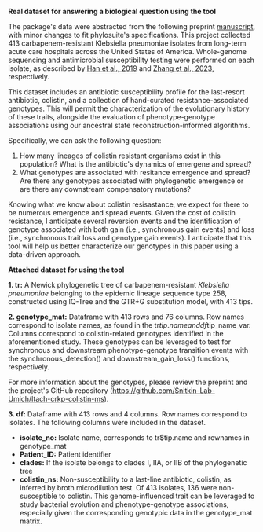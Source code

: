 **Real dataset for answering a biological question using the tool**

The package's data were abstracted from the following preprint [manuscript](https://doi.org/10.1101/2021.06.11.21258758), with minor changes to fit phylosuite's specifications. This project collected 413 carbapenem-resistant Klebsiella pneumoniae isolates from long-term acute care hospitals across the United States of America. Whole-genome sequencing and antimicrobial susceptibility testing were performed on each isolate, as described by [Han et al., 2019](https://doi.org/10.1128/ac.01622-19) and [Zhang et al., 2023](https://doi.org/10.1017/ice.2022.185), respectively. 

This dataset includes an antibiotic susceptibility profile for the last-resort antibiotic, colistin, and a collection of hand-curated resistance-associated genotypes. This will permit the characterization of the evolutionary history of these traits, alongside the evaluation of phenotype-genotype associations using our ancestral state reconstruction-informed algorithms. 

Specifically, we can ask the following question: 
1. How many lineages of colistin resistant organisms exist in this population? What is the antibiotic's dynamics of emergene and spread?
2. What genotypes are associated with resitance emergence and spread? Are there any genotypes associated with phylogenetic emergence or are there any downstream compensatory mutations? 

Knowing what we know about colistin resisastance, we expect for there to be numerous emergence and spread events. Given the cost of colistin resistance, I anticipate several reversion events and the identification of genotype associated with both gain (i.e., synchronous gain events) and loss (i.e., synchronous trait loss and genotype gain events). I anticipate that this tool will help us better characterize our genotypes in this paper using a data-driven approach. 

**Attached dataset for using the tool**

**1. tr:** A Newick phylogenetic tree of carbapenem-resistant _Klebsiella pneumoniae_ belonging to the epidemic lineage sequence type 258, constructed using IQ-Tree and the GTR+G substitution model, with 413 tips. 

**2. genotype_mat:** Dataframe with 413 rows and 76 columns. Row names correspond to isolate names, as found in the tr$tip.name and df$tip_name_var. Columns correspond to colistin-related genotypes identified in the aforementioned study. These genotypes can be leveraged to test for synchronous and downstream phenotype-genotype transition events with the synchronous_detection() and downstream_gain_loss() functions, respectively. 

For more information about the genotypes, please review the preprint and the project's GitHub repository (https://github.com/Snitkin-Lab-Umich/ltach-crkp-colistin-ms).

**3. df:** Dataframe with 413 rows and 4 columns. Row names correspond to isolates. The following columns were included in the dataset. 
  * **isolate_no:** Isolate name, corresponds to tr$tip.name and rownames in genotype_mat
  * **Patient_ID:** Patient identifier
  * **clades:** If the isolate belongs to clades I, IIA, or IIB of the phylogenetic tree  
  * **colistin_ns:** Non-susceptibility to a last-line antibiotic, colistin, as inferred by broth microdilution test. Of 413 isolates, 136 were non-susceptible to colistin. This genome-influenced trait can be leveraged to study bacterial evolution and phenotype-genotype associations, especially given the corresponding genotypic data in the genotype_mat matrix. 
